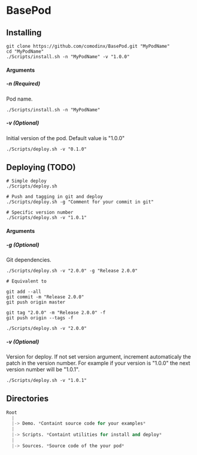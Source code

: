 BasePod
=======


Installing
----------

```shell
git clone https://github.com/comodinx/BasePod.git "MyPodName"
cd "MyPodName"
./Scripts/install.sh -n "MyPodName" -v "1.0.0"
```

#### Arguments

##### -n **(Required)**

Pod name.

```shell
./Scripts/install.sh -n "MyPodName"
```

##### -v **(Optional)**

Initial version of the pod. Default value is "1.0.0"

```shell
./Scripts/deploy.sh -v "0.1.0"
```


Deploying (TODO)
---------

```shell
# Simple deploy
./Scripts/deploy.sh

# Push and tagging in git and deploy
./Scripts/deploy.sh -g "Comment for your commit in git"

# Specific version number
./Scripts/deploy.sh -v "1.0.1"
```

#### Arguments

##### -g **(Optional)**

Git dependencies.

```shell
./Scripts/deploy.sh -v "2.0.0" -g "Release 2.0.0"

# Equivalent to

git add --all
git commit -m "Release 2.0.0"
git push origin master

git tag "2.0.0" -m "Release 2.0.0" -f
git push origin --tags -f

./Scripts/deploy.sh -v "2.0.0"
```

##### -v **(Optional)**

Version for deploy. If not set version argument, increment automaticaly the patch in the version number. For example if your version is "1.0.0" the next version number will be "1.0.1".

```shell
./Scripts/deploy.sh -v "1.0.1"
```


Directories
-----------

```python
Root
  |
  |-> Demo. *Containt source code for your examples*
  |
  |-> Scripts. *Containt utilities for install and deploy*
  |
  |-> Sources. *Source code of the your pod* 
```
